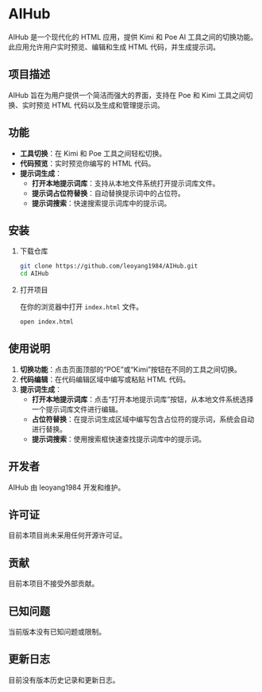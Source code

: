 # AIHub

AIHub 是一个现代化的 HTML 应用，提供 Kimi 和 Poe AI 工具之间的切换功能。此应用允许用户实时预览、编辑和生成 HTML 代码，并生成提示词。

## 项目描述

AIHub 旨在为用户提供一个简洁而强大的界面，支持在 Poe 和 Kimi 工具之间切换、实时预览 HTML 代码以及生成和管理提示词。

## 功能

- **工具切换**：在 Kimi 和 Poe 工具之间轻松切换。
- **代码预览**：实时预览你编写的 HTML 代码。
- **提示词生成**：
  - **打开本地提示词库**：支持从本地文件系统打开提示词库文件。
  - **提示词占位符替换**：自动替换提示词中的占位符。
  - **提示词搜索**：快速搜索提示词库中的提示词。

## 安装

1. 下载仓库

    ```sh
    git clone https://github.com/leoyang1984/AIHub.git
    cd AIHub
    ```

2. 打开项目

    在你的浏览器中打开 `index.html` 文件。

    ```sh
    open index.html
    ```

## 使用说明

1. **切换功能**：点击页面顶部的“POE”或“Kimi”按钮在不同的工具之间切换。
2. **代码编辑**：在代码编辑区域中编写或粘贴 HTML 代码。
3. **提示词生成**：
   - **打开本地提示词库**：点击“打开本地提示词库”按钮，从本地文件系统选择一个提示词库文件进行编辑。
   - **占位符替换**：在提示词生成区域中编写包含占位符的提示词，系统会自动进行替换。
   - **提示词搜索**：使用搜索框快速查找提示词库中的提示词。

## 开发者

AIHub 由 leoyang1984 开发和维护。

## 许可证

目前本项目尚未采用任何开源许可证。

## 贡献

目前本项目不接受外部贡献。

## 已知问题

当前版本没有已知问题或限制。

## 更新日志

目前没有版本历史记录和更新日志。
